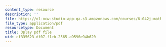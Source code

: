 ```yaml
---
content_type: resource
description: ''
file: https://ol-ocw-studio-app-qa.s3.amazonaws.com/courses/6-042j-mathematics-for-computer-science-spring-2015/cf335623df07f1eb2565a9596e94b620_L30HPgryd6I.pdf
file_type: application/pdf
resourcetype: Document
title: 3play pdf file
uid: cf335623-df07-f1eb-2565-a9596e94b620
---
```

